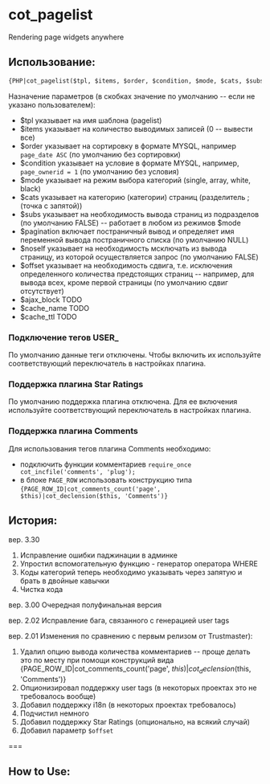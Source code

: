 # cot_pagelist
Rendering page widgets anywhere

## Использование:

```html
{PHP|cot_pagelist($tpl, $items, $order, $condition, $mode, $cats, $subs, $pagination, $noself, $offset)}
```

Назначение параметров (в скобках значение по умолчанию -- если не указано пользователем):
* $tpl указывает на имя шаблона (pagelist)
* $items указывает на количество выводимых записей (0 -- вывести все)
* $order указывает на сортировку в формате MYSQL, например `page_date ASC` (по умолчанию без сортировки)
* $condition указывает на условие в формате MYSQL, например, `page_ownerid = 1` (по умолчанию без условия)
* $mode указывает на режим выбора категорий (single, array, white, black)
* $cats указывает на категорию (категории) страниц (разделитель ; (точка с запятой))
* $subs указывает на необходимость вывода страниц из подразделов (по умолчанию FALSE) -- работает в любом из режимов $mode
* $pagination включает постраничный вывод и определяет имя переменной вывода постраничного списка (по умолчанию NULL)
* $noself указывает на необходимость мсключать из вывода страницу, из которой осуществляется запрос (по умолчанию FALSE)
* $offset указывает на необходимость сдвига, т.е. исключения определенного количества предстоящих страниц -- например, для вывода всех, кроме первой страницы (по умолчанию сдвиг отсутствует)
* $ajax_block TODO
* $cache_name TODO
* $cache_ttl TODO

### Подключение тегов USER_

По умолчанию данные теги отключены. Чтобы включить их используйте соответствующий переключатель в настройках плагина.

### Поддержка плагина Star Ratings

По умолчанию поддержка плагина отключена. Для ее включения используйте соответствующий переключатель в настройках плагина.

### Поддержка плагина Comments

Для использования тегов плагина Comments необходимо:
* подключить функции комментариев `require_once cot_incfile('comments', 'plug');`
* в блоке `PAGE_ROW` использовать конструкцию типа `{PAGE_ROW_ID|cot_comments_count('page', $this)|cot_declension($this, 'Comments')}`

## История:

вер. 3.30
1. Исправление ошибки паджинации в админке
2. Упростил вспомогательную функцию - генератор оператора WHERE
3. Коды категорий теперь необходимо указывать через запятую и брать в двойные кавычки
4. Чистка кода

вер. 3.00 
Очередная полуфинальная версия

вер. 2.02 
Исправление бага, связанного с генерацией user tags

вер. 2.01
Изменения по сравнению с первым релизом от Trustmaster):
1. Удалил опцию вывода количества комментариев -- проще делать это по месту при помощи конструкций вида {PAGE_ROW_ID|cot_comments_count('page', $this)|cot_declension($this, 'Comments')}
2. Опционизировал поддержку user tags (в некоторых проектах это не требовалось вообще)
3. Добавил поддержку i18n (в некоторых проектах требовалось)
4. Подчистил немного
5. Добавил поддержку Star Ratings (опционально, на всякий случай)
6. Добавил параметр `$offset`

===

## How to Use:
